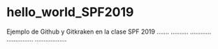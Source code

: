 # hello_world_SPF2019
Ejemplo de Github y Gitkraken en la clase SPF 2019
.......
..........
............
...............
..................
